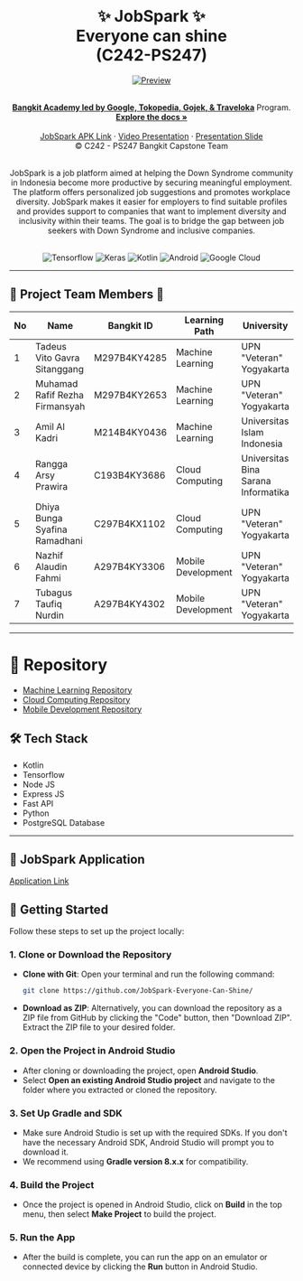 <br />
<p align="center">
  <h1 align="center">✨ JobSpark ✨<br> Everyone can shine <br>(C242-PS247)</h1>
  <div align="center">
  <a href="Preview">
    <img src="https://storage.googleapis.com/jobspark_public/preview2.jpg" alt="Preview">
  </a>
  </div>  
    <br />

  
  <p align="center">
  <a href="https://grow.google/intl/id_id/bangkit/"><strong>Bangkit Academy led by Google, Tokopedia, Gojek, & Traveloka</strong></a>
   Program.
    <br />
    <a href="https://github.com/JobSpark-Everyone-Can-Shine"><strong>Explore the docs »</strong></a>
    <br />
    <br />
    <a href="https://drive.google.com/drive/folders/1ecNJfqPr8kDGXxSzIo8gJK7Op-MwSAeS">JobSpark APK Link</a>
    ·
    <a href="https://youtu.be/OtyRQa9ZAtk">Video Presentation</a>
    ·
    <a href="https://www.canva.com/design/DAGYcbZgB8Y/gGjqsn7rAgDj0jefOS0BWA/view?utm_content=DAGYcbZgB8Y&utm_campaign=designshare&utm_medium=link2&utm_source=uniquelinks&utlId=h7b3174ded8">Presentation Slide</a>
    <br />
    © C242 - PS247 Bangkit Capstone Team
  </p>
</p>
<br>

<div align="center">
JobSpark is a job platform aimed at helping the Down Syndrome community in Indonesia become more productive by securing meaningful employment. The platform offers personalized job suggestions and promotes workplace diversity. JobSpark makes it easier for employers to find suitable profiles and provides support to companies that want to implement diversity and inclusivity within their teams. The goal is to bridge the gap between job seekers with Down Syndrome and inclusive companies.
</div>

<br>
<div align="center">

![Tensorflow](https://img.shields.io/badge/TensorFlow-FF6F00?style=for-the-badge&logo=tensorflow&logoColor=white)
![Keras](https://img.shields.io/badge/Keras-FF0000?style=for-the-badge&logo=keras&logoColor=white)
![Kotlin](https://img.shields.io/badge/Kotlin-0095D5?&style=for-the-badge&logo=kotlin&logoColor=white)
![Android](https://img.shields.io/badge/Android-3DDC84?style=for-the-badge&logo=android&logoColor=white)
![Google Cloud](https://img.shields.io/badge/Google_Cloud-4285F4?style=for-the-badge&logo=google-cloud&logoColor=white)

</div>

---

## 🌟 Project Team Members 🌟

| No  | Name                           | Bangkit ID   | Learning Path      | University                          |
| --- | ------------------------------ | ------------ | ------------------ | ----------------------------------- |
| 1   | Tadeus Vito Gavra Sitanggang   | M297B4KY4285 | Machine Learning   | UPN "Veteran" Yogyakarta            |
| 2   | Muhamad Rafif Rezha Firmansyah | M297B4KY2653 | Machine Learning   | UPN "Veteran" Yogyakarta            |
| 3   | Amil Al Kadri                  | M214B4KY0436 | Machine Learning   | Universitas Islam Indonesia         |
| 4   | Rangga Arsy Prawira            | C193B4KY3686 | Cloud Computing    | Universitas Bina Sarana Informatika |
| 5   | Dhiya Bunga Syafina Ramadhani  | C297B4KX1102 | Cloud Computing    | UPN "Veteran" Yogyakarta            |
| 6   | Nazhif Alaudin Fahmi           | A297B4KY3306 | Mobile Development | UPN "Veteran" Yogyakarta            |
| 7   | Tubagus Taufiq Nurdin          | A297B4KY4302 | Mobile Development | UPN "Veteran" Yogyakarta            |

---

# 📁 Repository
- [Machine Learning Repository](https://github.com/JobSpark-Everyone-Can-Shine/Jobspark-ML)
- [Cloud Computing Repository](https://github.com/JobSpark-Everyone-Can-Shine/Jobspark-CC)
- [Mobile Development Repository](https://github.com/JobSpark-Everyone-Can-Shine/Jobspark-MD)
  
## 🛠️ Tech Stack

- Kotlin
- Tensorflow
- Node JS
- Express JS
- Fast API
- Python
- PostgreSQL Database

---

## 📱 JobSpark Application 
[Application Link](https://drive.google.com/drive/folders/1ecNJfqPr8kDGXxSzIo8gJK7Op-MwSAeS)

## 🚀 Getting Started

Follow these steps to set up the project locally:

### 1. Clone or Download the Repository

- **Clone with Git**:
    Open your terminal and run the following command:
    ```bash
    git clone https://github.com/JobSpark-Everyone-Can-Shine/
    ```

- **Download as ZIP**:
    Alternatively, you can download the repository as a ZIP file from GitHub by clicking the "Code" button, then "Download ZIP". Extract the ZIP file to your desired folder.

### 2. Open the Project in Android Studio

- After cloning or downloading the project, open **Android Studio**.
- Select **Open an existing Android Studio project** and navigate to the folder where you extracted or cloned the repository.

### 3. Set Up Gradle and SDK

- Make sure Android Studio is set up with the required SDKs. If you don't have the necessary Android SDK, Android Studio will prompt you to download it.
- We recommend using **Gradle version 8.x.x** for compatibility.

### 4. Build the Project

- Once the project is opened in Android Studio, click on **Build** in the top menu, then select **Make Project** to build the project.

### 5. Run the App

- After the build is complete, you can run the app on an emulator or connected device by clicking the **Run** button in Android Studio.
